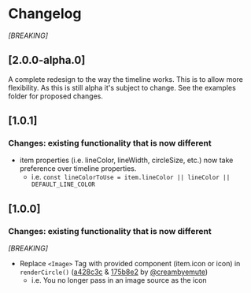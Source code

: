 <!-- @format -->

# Changelog

_[BREAKING]_

## [2.0.0-alpha.0]

A complete redesign to the way the timeline works. This is to allow more flexibility. As this is still alpha it's subject to change.
See the examples folder for proposed changes.

## [1.0.1]

### Changes: existing functionality that is now different

- item properties (i.e. lineColor, lineWidth, circleSize, etc.) now take preference over timeline properties.
  - i.e. `const lineColorToUse = item.lineColor || lineColor || DEFAULT_LINE_COLOR`

## [1.0.0]

### Changes: existing functionality that is now different

_[BREAKING]_

- Replace `<Image>` Tag with provided component (item.icon or icon) in `renderCircle()` ([a428c3c](https://github.com/Johan-dutoit/react-native-timeline-feed/commit/a428c3c) & [175b8e2](https://github.com/Johan-dutoit/react-native-timeline-feed/commit/175b8e2) by [@creambyemute](https://github.com/creambyemute))
  - i.e. You no longer pass in an image source as the icon
